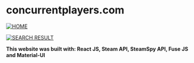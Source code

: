 # concurrentplayers.com

[![HOME](https://snipboard.io/wqyxKc.jpg)]()

[![SEARCH RESULT](https://snipboard.io/c0yp63.jpg)]()

**This website was built with: React JS, Steam API, SteamSpy API, Fuse JS and Material-UI**
